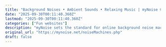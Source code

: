```yaml
---
title: "Background Noises • Ambient Sounds • Relaxing Music | myNoise ®"
date: "2025-09-30T00:11:40.360Z"
lastmod: "2025-09-30T00:11:40.360Z"
categories: ["Fun websites"]
description: "myNoise sets the standard for online background noise machines and interactive soundscapes."
original_url: "https://mynoise.net/noiseMachines.php"
draft: false
---
```

